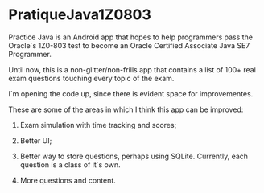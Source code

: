 PratiqueJava1Z0803
==================

Practice Java is an Android app that hopes to help programmers pass the Oracle´s 1Z0-803 test to become 
an Oracle Certified Associate Java SE7 Programmer. 

Until now, this is a non-glitter/non-frills app that contains a list of 100+ real exam questions 
touching every topic of the exam.

I´m opening the code up, since there is evident space for improvementes.

These are some of the areas in which I think this app can be improved:

1) Exam simulation with time tracking and scores;

2) Better UI;

3) Better way to store questions, perhaps using SQLite. Currently, each question is a class of it´s own.

4) More questions and content.
